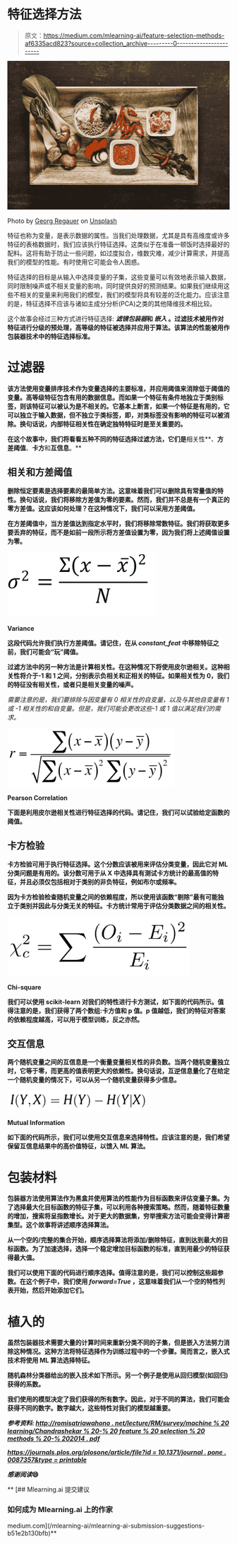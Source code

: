# 特征选择方法

> 原文：<https://medium.com/mlearning-ai/feature-selection-methods-af6335acd823?source=collection_archive---------0----------------------->

![](img/c5e38941a576be0bcb3d5ddc3de9d226.png)

Photo by [Georg Regauer](https://unsplash.com/@jiffystyler?utm_source=medium&utm_medium=referral) on [Unsplash](https://unsplash.com?utm_source=medium&utm_medium=referral)

特征也称为变量，是表示数据的属性。当我们处理数据，尤其是具有高维度或许多特征的表格数据时，我们应该执行特征选择。这类似于在准备一顿饭时选择最好的配料。这将有助于防止一些问题，如过度拟合，维数灾难，减少计算需求，并提高我们的模型的性能。有时使用它可能会令人困惑。

特征选择的目标是从输入中选择变量的子集，这些变量可以有效地表示输入数据，同时限制噪声或不相关变量的影响，同时提供良好的预测结果。如果我们继续用这些不相关的变量来利用我们的模型，我们的模型将具有较差的泛化能力。应该注意的是，特征选择不应该与诸如主成分分析(PCA)之类的其他降维技术相比较。

这个故事会经过三种方式进行特征选择: ***滤镜******包装器*****和 ***嵌入*** 。过滤技术被用作对特征进行分级的预处理，高等级的特征被选择并应用于算法。该算法的性能被用作包装器技术中的特征选择标准。**

# **过滤器**

**该方法使用变量排序技术作为变量选择的主要标准，并应用阈值来消除低于阈值的变量。高等级特征包含有用的数据信息。而如果一个特征有条件地独立于类别标签，则该特征可以被认为是不相关的。它基本上断言，如果一个特征是有用的，它可以独立于输入数据，但不独立于类标签，即，对类标签没有影响的特征可以被消除。换句话说，内部特征相关性在确定独特特征时是至关重要的。**

**在这个故事中，我们将看看五种不同的特征选择过滤方法，它们是**相关性**、**方差阈值**、**卡方**和**互信息**。**

## **相关和方差阈值**

**删除恒定要素是选择要素的最简单方法。这意味着我们可以删除具有常量值的特性。换句话说，我们将移除方差值为零的要素。然而，我们并不总是有一个真正的零方差值。这应该如何处理？在这种情况下，我们可以采用方差阈值。**

**在方差阈值中，当方差值达到指定水平时，我们将移除常数特征。我们将获取更多要丢弃的特征，而不是如前一段所示将方差值设置为零，因为我们将上述阈值设置为零。**

**![](img/a3b3538284f11033f314af0e9e159b64.png)**

**Variance**

**这段代码允许我们执行方差阈值。请记住，在从 *constant_feat* 中移除特征之前，我们可能会“玩”阈值。**

**过滤方法中的另一种方法是计算相关性。在这种情况下将使用皮尔逊相关。这种相关性将介于-1 和 1 之间，分别表示负相关和正相关的特征。如果相关性为 0，我们的特征没有相关性，或者只是相关变量的噪声。**

**需要注意的是，我们要排除与因变量*有 *0* 相关性的*自变量*，以及与其他自变量*有 *1* 或 *-1* 相关性的*和*自变量*。*但是，我们可能会更改这些-1 或 1 值以满足我们的需求。**

**![](img/198b50b63cf9bbb8624a52c7b36c810c.png)**

**Pearson Correlation**

**下面是利用皮尔逊相关性进行特征选择的代码。请记住，我们可以试验给定函数的阈值。**

## **卡方检验**

**卡方检验可用于执行特征选择。这个分数应该被用来评估分类变量，因此它对 ML 分类问题是有用的。该分数可用于从 X 中选择具有测试卡方统计的最高值的特征，并且必须仅包括相对于类别的非负特征，例如布尔或频率。**

**因为卡方检验检查随机变量之间的依赖程度，所以使用该函数“剔除”最有可能独立于类别并因此与分类无关的特征。卡方统计常用于评估分类数据之间的相关性。**

**![](img/b4f50fde976ff061e5eda029d9f9ab1c.png)**

**Chi-square**

**我们可以使用 scikit-learn 对我们的特性进行卡方测试，如下面的代码所示。值得注意的是，我们获得了两个数组:卡方值和 p 值。p 值越低，我们的特征对答案的依赖程度越高，可以用于模型训练，反之亦然。**

## **交互信息**

**两个随机变量之间的互信息是一个衡量变量相关性的非负数。当两个随机变量独立时，它等于零，而更高的值表明更大的依赖性。换句话说，互逆信息量化了在给定一个随机变量的情况下，可以从另一个随机变量获得多少信息。**

**![](img/938d24ca0052390e53b683e685742723.png)**

**Mutual Information**

**如下面的代码所示，我们可以使用交互信息来选择特性。应该注意的是，我们希望保留互信息结果中的高价值特征，以馈入 ML 算法。**

# **包装材料**

**包装器方法使用算法作为黑盒并使用算法的性能作为目标函数来评估变量子集。为了选择最大化目标函数的特征子集，可以利用各种搜索策略。然而，随着特征数量的增加，搜索将呈指数增长。对于更大的数据集，穷举搜索方法可能会变得计算密集型。这个故事将讲述顺序选择算法。**

**从一个空的/完整的集合开始，顺序选择算法将添加/删除特征，直到达到最大的目标函数。为了加速选择，选择一个稳定增加目标函数的标准，直到用最少的特征获得最大值。**

**我们可以使用下面的代码进行顺序选择。值得注意的是，我们可以控制这些超参数。在这个例子中，我们使用 *forward=True* ，这意味着我们从一个空的特性列表开始，然后开始添加它们。**

# **植入的**

**虽然包装器技术需要大量的计算时间来重新分类不同的子集，但是嵌入方法努力消除这种情况。这种方法将特征选择作为训练过程中的一个步骤。简而言之，嵌入式技术将使用 ML 算法选择特征。**

**随机森林分类器给出的嵌入技术如下所示。另一个例子是使用从回归模型(如回归)获得的系数。**

**我们使用的模型决定了我们获得的所有数字。因此，对于不同的算法，我们可能会获得不同的数字。数字越大，这些特性对我们的模型越重要。**

*****参考资料:***
[*http://romisatriawahono . net/lecture/RM/survey/machine % 20 learning/Chandrashekar % 20-% 20 feature % 20 selection % 20 methods % 20-% 202014 . pdf*](http://romisatriawahono.net/lecture/rm/survey/machine%20learning/Chandrashekar%20-%20Feature%20Selection%20Methods%20-%202014.pdf)**

**[*https://journals.plos.org/plosone/article/file?id = 10.1371/journal . pone . 0087357&type = printable*](https://journals.plos.org/plosone/article/file?id=10.1371/journal.pone.0087357&type=printable)**

***感谢阅读*😄**

**[](/mlearning-ai/mlearning-ai-submission-suggestions-b51e2b130bfb) [## Mlearning.ai 提交建议

### 如何成为 Mlearning.ai 上的作家

medium.com](/mlearning-ai/mlearning-ai-submission-suggestions-b51e2b130bfb)**